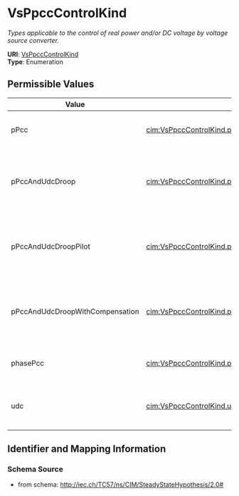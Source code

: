 # VsPpccControlKind




_Types applicable to the control of real power and/or DC voltage by voltage source converter._



**URI**: [VsPpccControlKind](VsPpccControlKind)<br />
**Type**: Enumeration

## Permissible Values

| Value | Meaning | Description |
| --- | --- | --- |
| pPcc | [cim:VsPpccControlKind.pPcc](http://iec.ch/TC57/CIM100#VsPpccControlKind.pPcc) | Control is real power at point of common coupling |
| pPccAndUdcDroop | [cim:VsPpccControlKind.pPccAndUdcDroop](http://iec.ch/TC57/CIM100#VsPpccControlKind.pPccAndUdcDroop) | Control is active power at point of common coupling and local DC voltage, wit... |
| pPccAndUdcDroopPilot | [cim:VsPpccControlKind.pPccAndUdcDroopPilot](http://iec.ch/TC57/CIM100#VsPpccControlKind.pPccAndUdcDroopPilot) | Control is active power at point of common coupling and the pilot DC voltage,... |
| pPccAndUdcDroopWithCompensation | [cim:VsPpccControlKind.pPccAndUdcDroopWithCompensation](http://iec.ch/TC57/CIM100#VsPpccControlKind.pPccAndUdcDroopWithCompensation) | Control is active power at point of common coupling and compensated DC voltag... |
| phasePcc | [cim:VsPpccControlKind.phasePcc](http://iec.ch/TC57/CIM100#VsPpccControlKind.phasePcc) | Control is phase at point of common coupling |
| udc | [cim:VsPpccControlKind.udc](http://iec.ch/TC57/CIM100#VsPpccControlKind.udc) | Control is DC voltage  with target value provided by ACDCConverter |








## Identifier and Mapping Information







### Schema Source


* from schema: http://iec.ch/TC57/ns/CIM/SteadyStateHypothesis/2.0#




